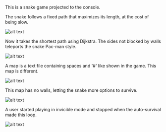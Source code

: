 This is a snake game projected to the console. 


 The snake follows a fixed path that maximizes its length, at the cost of being slow.

![alt text](https://i.postimg.cc/HnZ7v0MQ/infinite-game.gif)


Now it takes the shortest path using Dijkstra. The sides not blocked by walls teleports the snake Pac-man style.

![alt text](https://i.postimg.cc/fydYXKPj/dijkstra.gif)

A map is a text file containing spaces and '#' like shown in the game. This map is different.

![alt text](https://i.postimg.cc/wTHSvbZV/dijkstra-map2.gif)

This map has no walls, letting the snake more options to survive.

![alt text](https://i.postimg.cc/xdRXwZw4/dijkstra-map-vide.gif)
<!-- ![alt text](https://i.imgur.com/jDwq1Bb.gif) -->


A user started playing in invicible mode and stopped when the auto-survival made this loop.

![alt text](https://i.postimg.cc/rF7xN6qS/user-invicible.gif)
